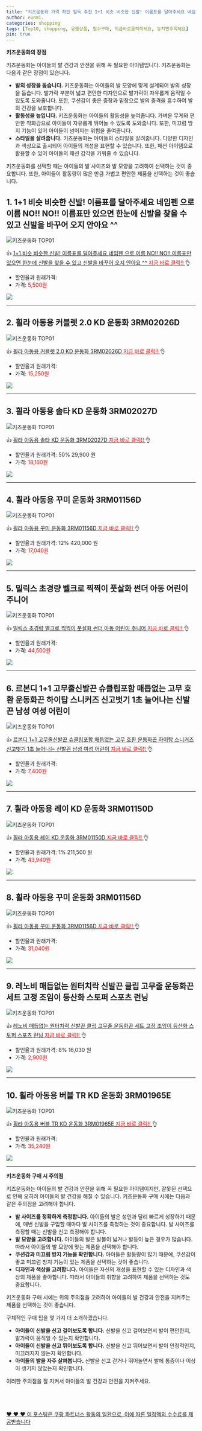 ```yaml
---
title: "키즈운동화 가격 확인 필독 추천 1+1 비슷 비슷한 신발! 이름표를 달아주세요 네임펜 으로 이름 NO!! NO!! 이름표만 있으면 한눈에 신발을 찾을 수 있 비교 장점 구매가이드"
author: eunmi.
categories: shopping
tags: [Top10, shopping, 유행상품, 필수구매, 지금바로클릭하세요, 놓치면후회해요]
pin: true
---
```

**키즈운동화의 장점**

키즈운동화는 아이들의 발 건강과 안전을 위해 꼭 필요한 아이템입니다. 키즈운동화는 다음과 같은 장점이 있습니다.

* **발의 성장을 돕습니다.** 키즈운동화는 아이들의 발 모양에 맞게 설계되어 발의 성장을 돕습니다. 발가락 부분이 넓고 편안한 디자인으로 발가락이 자유롭게 움직일 수 있도록 도와줍니다. 또한, 쿠션감이 좋은 중창과 밑창으로 발의 충격을 흡수하여 발의 건강을 보호합니다.
* **활동성을 높입니다.** 키즈운동화는 아이들의 활동성을 높여줍니다. 가벼운 무게와 편안한 착화감으로 아이들이 자유롭게 뛰어놀 수 있도록 도와줍니다. 또한, 미끄럼 방지 기능이 있어 아이들이 넘어지는 위험을 줄여줍니다.
* **스타일을 살려줍니다.** 키즈운동화는 아이들의 스타일을 살려줍니다. 다양한 디자인과 색상으로 출시되어 아이들의 개성을 표현할 수 있습니다. 또한, 패션 아이템으로 활용할 수 있어 아이들의 패션 감각을 키워줄 수 있습니다.

키즈운동화를 선택할 때는 아이들의 발 사이즈와 발 모양을 고려하여 선택하는 것이 중요합니다. 또한, 아이들이 활동량이 많은 만큼 가볍고 편안한 제품을 선택하는 것이 좋습니다.

   

## 1. 1+1 비슷 비슷한 신발! 이름표를 달아주세요 네임펜 으로 이름 NO!! NO!! 이름표만 있으면 한눈에 신발을 찾을 수 있고 신발을 바꾸어 오지 안아요 ^^

![키즈운동화 TOP01](https://thumbnail6.coupangcdn.com/thumbnails/remote/230x230ex/image/vendor_inventory/5f3a/c8f03d5635a427201af1de856471bf7e90a15ea7822815c017611ac8c2af.jpg)


👍 [1+1 비슷 비슷한 신발! 이름표를 달아주세요 네임펜 으로 이름 NO!! NO!! 이름표만 있으면 한눈에 신발을 찾을 수 있고 신발을 바꾸어 오지 안아요 ^^ <font color=red> 지금 바로 클릭!! </font> ](https://link.coupang.com/re/AFFSDP?lptag=AF3617701&subid=GithubCoopas&pageKey=6537132772&traceid=V0-153&itemId=14540197752&vendorItemId=74975473208) 👌 


- 할인율과 원래가격: 
- 가격: <span style='color:red'>5,500원</span>

[![](/discount_price.png)](https://link.coupang.com/re/AFFSDP?lptag=AF3617701&subid=GithubCoopas&pageKey=6537132772&traceid=V0-153&itemId=14540197752&vendorItemId=74975473208)

---


   

## 2. 휠라 아동용 커블렛 2.0 KD 운동화 3RM02026D

![키즈운동화 TOP01](https://thumbnail6.coupangcdn.com/thumbnails/remote/230x230ex/image/rs_quotation_api/ld9iykly/271715b6d00746e39ab8628ec5de9f46.jpg)


👍 [휠라 아동용 커블렛 2.0 KD 운동화 3RM02026D <font color=red> 지금 바로 클릭!! </font> ](https://link.coupang.com/re/AFFSDP?lptag=AF3617701&subid=GithubCoopas&pageKey=6235461389&traceid=V0-153&itemId=12555107453&vendorItemId=79823418826) 👌 


- 할인율과 원래가격: 
- 가격: <span style='color:red'>15,250원</span>

[![](/discount_price.png)](https://link.coupang.com/re/AFFSDP?lptag=AF3617701&subid=GithubCoopas&pageKey=6235461389&traceid=V0-153&itemId=12555107453&vendorItemId=79823418826)

---


   

## 3. 휠라 아동용 솔타 KD 운동화 3RM02027D

![키즈운동화 TOP01](https://thumbnail6.coupangcdn.com/thumbnails/remote/230x230ex/image/rs_quotation_api/iobdn98i/2f89b9dadce84341b8a1cfa9e5a6072f.jpg)


👍 [휠라 아동용 솔타 KD 운동화 3RM02027D <font color=red> 지금 바로 클릭!! </font> ](https://link.coupang.com/re/AFFSDP?lptag=AF3617701&subid=GithubCoopas&pageKey=6233035033&traceid=V0-153&itemId=12585528348&vendorItemId=79853511580) 👌 


- 할인율과 원래가격: 50%  29,900   원
- 가격: <span style='color:red'>18,160원</span>

[![](/discount_price.png)](https://link.coupang.com/re/AFFSDP?lptag=AF3617701&subid=GithubCoopas&pageKey=6233035033&traceid=V0-153&itemId=12585528348&vendorItemId=79853511580)

---


   

## 4. 휠라 아동용 꾸미 운동화 3RM01156D

![키즈운동화 TOP01](https://thumbnail8.coupangcdn.com/thumbnails/remote/230x230ex/image/rs_quotation_api/obln6p25/0714b941d5984fbfbf02a9cb63933816.jpg)


👍 [휠라 아동용 꾸미 운동화 3RM01156D <font color=red> 지금 바로 클릭!! </font> ](https://link.coupang.com/re/AFFSDP?lptag=AF3617701&subid=GithubCoopas&pageKey=4841307775&traceid=V0-153&itemId=6257151521&vendorItemId=73453010438) 👌 


- 할인율과 원래가격: 12%  420,000   원
- 가격: <span style='color:red'>17,040원</span>

[![](/discount_price.png)](https://link.coupang.com/re/AFFSDP?lptag=AF3617701&subid=GithubCoopas&pageKey=4841307775&traceid=V0-153&itemId=6257151521&vendorItemId=73453010438)

---


   

## 5. 밀릭스 초경량 벨크로 찍찍이 풋살화 썬더 아동 어린이 주니어

![키즈운동화 TOP01](https://thumbnail10.coupangcdn.com/thumbnails/remote/230x230ex/image/vendor_inventory/3c1d/eefae4cd1e8f4782f819b2d0c368a3782059b2dafb73f2bbb92c5449f769.jpg)


👍 [밀릭스 초경량 벨크로 찍찍이 풋살화 썬더 아동 어린이 주니어 <font color=red> 지금 바로 클릭!! </font> ](https://link.coupang.com/re/AFFSDP?lptag=AF3617701&subid=GithubCoopas&pageKey=7647990186&traceid=V0-153&itemId=20341556236&vendorItemId=87656559292) 👌 


- 할인율과 원래가격: 
- 가격: <span style='color:red'>44,500원</span>

[![](/discount_price.png)](https://link.coupang.com/re/AFFSDP?lptag=AF3617701&subid=GithubCoopas&pageKey=7647990186&traceid=V0-153&itemId=20341556236&vendorItemId=87656559292)

---


   

## 6. 르본디 1+1 고무줄신발끈 슈클립포함 매듭없는 고무 호환 운동화끈 하이탑 스니커즈 신고벗기 1초 늘어나는 신발끈 남성 여성 어린이

![키즈운동화 TOP01](https://thumbnail10.coupangcdn.com/thumbnails/remote/230x230ex/image/vendor_inventory/604c/feb8b3c34fda3ff38cc52be47155bf4779ef1a59d0c0e6f456cf439e78a0.jpg)


👍 [르본디 1+1 고무줄신발끈 슈클립포함 매듭없는 고무 호환 운동화끈 하이탑 스니커즈 신고벗기 1초 늘어나는 신발끈 남성 여성 어린이 <font color=red> 지금 바로 클릭!! </font> ](https://link.coupang.com/re/AFFSDP?lptag=AF3617701&subid=GithubCoopas&pageKey=7145630461&traceid=V0-153&itemId=18045720655&vendorItemId=85110937044) 👌 


- 할인율과 원래가격: 
- 가격: <span style='color:red'>7,400원</span>

[![](/discount_price.png)](https://link.coupang.com/re/AFFSDP?lptag=AF3617701&subid=GithubCoopas&pageKey=7145630461&traceid=V0-153&itemId=18045720655&vendorItemId=85110937044)

---


   

## 7. 휠라 아동용 레이 KD 운동화 3RM01150D

![키즈운동화 TOP01](https://thumbnail10.coupangcdn.com/thumbnails/remote/230x230ex/image/rs_quotation_api/p6yyulkf/2e726753832a4d1d8fe17fe45280e470.jpg)


👍 [휠라 아동용 레이 KD 운동화 3RM01150D <font color=red> 지금 바로 클릭!! </font> ](https://link.coupang.com/re/AFFSDP?lptag=AF3617701&subid=GithubCoopas&pageKey=4896988780&traceid=V0-153&itemId=6257160954&vendorItemId=73417086697) 👌 


- 할인율과 원래가격: 1%  211,500   원
- 가격: <span style='color:red'>43,940원</span>

[![](/discount_price.png)](https://link.coupang.com/re/AFFSDP?lptag=AF3617701&subid=GithubCoopas&pageKey=4896988780&traceid=V0-153&itemId=6257160954&vendorItemId=73417086697)

---


   

## 8. 휠라 아동용 꾸미 운동화 3RM01156D

![키즈운동화 TOP01](https://thumbnail9.coupangcdn.com/thumbnails/remote/230x230ex/image/rs_quotation_api/2ftcfvoh/26477f4f9935448baf73e5266240b0d8.jpg)


👍 [휠라 아동용 꾸미 운동화 3RM01156D <font color=red> 지금 바로 클릭!! </font> ](https://link.coupang.com/re/AFFSDP?lptag=AF3617701&subid=GithubCoopas&pageKey=4841306425&traceid=V0-153&itemId=6135140345&vendorItemId=73431417991) 👌 


- 할인율과 원래가격: 
- 가격: <span style='color:red'>31,040원</span>

[![](/discount_price.png)](https://link.coupang.com/re/AFFSDP?lptag=AF3617701&subid=GithubCoopas&pageKey=4841306425&traceid=V0-153&itemId=6135140345&vendorItemId=73431417991)

---


   

## 9. 레노비 매듭없는 원터치락 신발끈 클립 고무줄 운동화끈 세트 고정 조임이 등산화 스토퍼 스포츠 런닝

![키즈운동화 TOP01](https://thumbnail10.coupangcdn.com/thumbnails/remote/230x230ex/image/vendor_inventory/a9f2/6ff0a3ebb9d674a2a915a215918cb43776f62d45d524b92b4545cf617ac1.jpg)


👍 [레노비 매듭없는 원터치락 신발끈 클립 고무줄 운동화끈 세트 고정 조임이 등산화 스토퍼 스포츠 런닝 <font color=red> 지금 바로 클릭!! </font> ](https://link.coupang.com/re/AFFSDP?lptag=AF3617701&subid=GithubCoopas&pageKey=5476433337&traceid=V0-153&itemId=17108034139&vendorItemId=84281763410) 👌 


- 할인율과 원래가격: 8%  16,030   원
- 가격: <span style='color:red'>2,900원</span>

[![](/discount_price.png)](https://link.coupang.com/re/AFFSDP?lptag=AF3617701&subid=GithubCoopas&pageKey=5476433337&traceid=V0-153&itemId=17108034139&vendorItemId=84281763410)

---


   

## 10. 휠라 아동용 버블 TR KD 운동화 3RM01965E

![키즈운동화 TOP01](https://thumbnail9.coupangcdn.com/thumbnails/remote/230x230ex/image/retail/images/2855061708428133-2ab7a6e2-801a-4103-8c80-2e247206e276.png)


👍 [휠라 아동용 버블 TR KD 운동화 3RM01965E <font color=red> 지금 바로 클릭!! </font> ](https://link.coupang.com/re/AFFSDP?lptag=AF3617701&subid=GithubCoopas&pageKey=6442059261&traceid=V0-153&itemId=13948630302&vendorItemId=81197845147) 👌 


- 할인율과 원래가격: 
- 가격: <span style='color:red'>35,240원</span>

[![](/discount_price.png)](https://link.coupang.com/re/AFFSDP?lptag=AF3617701&subid=GithubCoopas&pageKey=6442059261&traceid=V0-153&itemId=13948630302&vendorItemId=81197845147)

---
**키즈운동화 구매 시 주의점**

키즈운동화는 아이들의 발 건강과 안전을 위해 꼭 필요한 아이템이지만, 잘못된 선택으로 인해 오히려 아이들의 발 건강을 해칠 수 있습니다. 키즈운동화 구매 시에는 다음과 같은 주의점을 고려해야 합니다.

* **발 사이즈를 정확하게 측정합니다.** 아이들의 발은 성인과 달리 빠르게 성장하기 때문에, 매번 신발을 구입할 때마다 발 사이즈를 측정하는 것이 중요합니다. 발 사이즈를 측정할 때는 신발을 신고 측정해야 합니다.
* **발 모양을 고려합니다.** 아이들의 발은 발볼이 넓거나 발등이 높은 경우가 많습니다. 따라서 아이들의 발 모양에 맞는 제품을 선택해야 합니다.
* **쿠션감과 미끄럼 방지 기능을 확인합니다.** 아이들은 활동량이 많기 때문에, 쿠션감이 좋고 미끄럼 방지 기능이 있는 제품을 선택하는 것이 좋습니다.
* **디자인과 색상을 고려합니다.** 아이들은 자신의 개성을 표현할 수 있는 디자인과 색상의 제품을 좋아합니다. 따라서 아이들의 취향을 고려하여 제품을 선택하는 것도 중요합니다.

키즈운동화 구매 시에는 위의 주의점을 고려하여 아이들의 발 건강과 안전을 지켜주는 제품을 선택하는 것이 좋습니다.

구체적인 구매 팁을 몇 가지 더 소개하겠습니다.

* **아이들이 신발을 신고 걸어보도록 합니다.** 신발을 신고 걸어보면서 발이 편안한지, 발가락이 움직일 수 있는지 확인합니다.
* **아이들이 신발을 신고 뛰어보도록 합니다.** 신발을 신고 뛰어보면서 발이 안정적인지, 미끄러지지 않는지 확인합니다.
* **아이들의 발을 자주 살펴봅니다.** 신발을 신고 걷거나 뛰어놀면서 발에 통증이나 이상이 생기지 않았는지 확인합니다.

이러한 주의점을 잘 지켜서 아이들의 발 건강과 안전을 지켜주세요.<br><br><br><br><br> [ ❤ ❤ ❤ 이 포스팅은 쿠팡 파트너스 활동의 일환으로, 이에 따른 일정액의 수수료를 제공받습니다](https://link.coupang.com/a/bcEFyh)